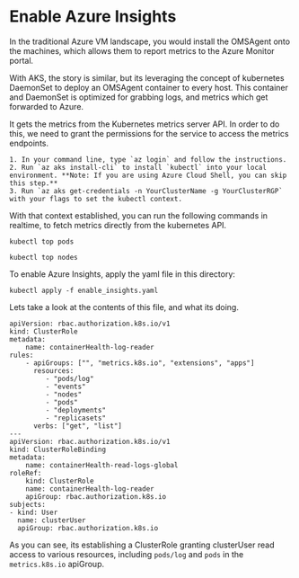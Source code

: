 # Enable Azure Insights

In the traditional Azure VM landscape, you would install the OMSAgent onto the machines, which allows them to report metrics to the Azure Monitor portal.

With AKS, the story is similar, but its leveraging the concept of kubernetes DaemonSet to deploy an OMSAgent container to every host. This container and DaemonSet is optimized for grabbing logs, and metrics which get forwarded to Azure.

It gets the metrics from the Kubernetes metrics server API. In order to do this, we need to grant the permissions for the service to access the metrics endpoints.


```
1. In your command line, type `az login` and follow the instructions.
2. Run `az aks install-cli` to install `kubectl` into your local environment. **Note: If you are using Azure Cloud Shell, you can skip this step.**
3. Run `az aks get-credentials -n YourClusterName -g YourClusterRGP` with your flags to set the kubectl context.
```

With that context established, you can run the following commands in realtime, to fetch metrics directly from the kubernetes API. 

```
kubectl top pods
```

```
kubectl top nodes
```

To enable Azure Insights, apply the yaml file in this directory:

```
kubectl apply -f enable_insights.yaml
```

Lets take a look at the contents of this file, and what its doing.

```
apiVersion: rbac.authorization.k8s.io/v1
kind: ClusterRole
metadata:
    name: containerHealth-log-reader
rules:
    - apiGroups: ["", "metrics.k8s.io", "extensions", "apps"]
      resources:
         - "pods/log"
         - "events"
         - "nodes"
         - "pods"
         - "deployments"
         - "replicasets"
      verbs: ["get", "list"]
---
apiVersion: rbac.authorization.k8s.io/v1
kind: ClusterRoleBinding
metadata:
    name: containerHealth-read-logs-global
roleRef:
    kind: ClusterRole
    name: containerHealth-log-reader
    apiGroup: rbac.authorization.k8s.io
subjects:
- kind: User
  name: clusterUser
  apiGroup: rbac.authorization.k8s.io
```

As you can see, its establishing a ClusterRole granting clusterUser read access to various resources, including `pods/log` and `pods` in the `metrics.k8s.io` apiGroup.

